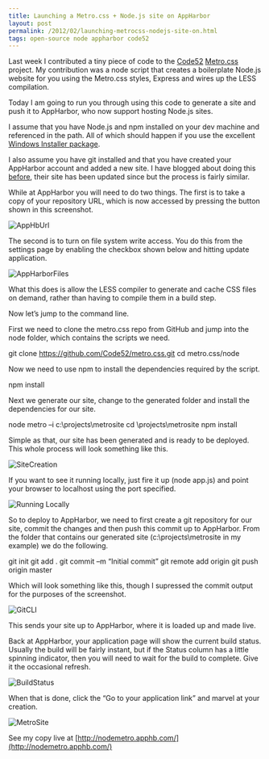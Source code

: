 ```yaml
---
title: Launching a Metro.css + Node.js site on AppHarbor
layout: post
permalink: /2012/02/launching-metrocss-nodejs-site-on.html
tags: open-source node appharbor code52
---
```



Last week I contributed a tiny piece of code to the [Code52](http://code52.org/) [Metro.css](https://github.com/Code52/metro.css) project. My contribution was a node script that creates a boilerplate Node.js website for you using the Metro.css styles, Express and wires up the LESS compilation.  
  
Today I am going to run you through using this code to generate a site and push it to AppHarbor, who now support hosting Node.js sites.  
  
I assume that you have Node.js and npm installed on your dev machine and referenced in the path. All of which should happen if you use the excellent [Windows Installer package](http://nodejs.org/#download).  
  
I also assume you have git installed and that you have created your AppHarbor account and added a new site. I have blogged about doing this [before](http://csainty.blogspot.com/2011/11/tutorial-nancy-mongodb-appharbor.html), their site has been updated since but the process is fairly similar.  
  
While at AppHarbor you will need to do two things. The first is to take a copy of your repository URL, which is now accessed by pressing the button shown in this screenshot.  
  
![AppHbUrl](http://lh5.ggpht.com/-Lw8w6EyPoqM/Tz2FgQpu8rI/AAAAAAAAAKM/uu52ykefOT0/s1600-h/AppHbUrl%25255B2%25255D.png)  
  
The second is to turn on file system write access. You do this from the settings page by enabling the checkbox shown below and hitting update application.  
  
![AppHarborFiles](http://lh6.ggpht.com/-o08v02AsQj0/Tz2FilDeOQI/AAAAAAAAAKY/kDF26B_iEZ4/s1600-h/AppHarborFiles%25255B2%25255D.png)  
  
What this does is allow the LESS compiler to generate and cache CSS files on demand, rather than having to compile them in a build step.  
  
Now let’s jump to the command line.  
  
First we need to clone the metro.css repo from GitHub and jump into the node folder, which contains the scripts we need.  
     
git clone https://github.com/Code52/metro.css.git      cd metro.css/node  
   
Now we need to use npm to install the dependencies required by the script.  
     
npm install  
   
Next we generate our site, change to the generated folder and install the dependencies for our site.  
     
node metro –i c:\projects\metrosite      cd \projects\metrosite       npm install  
   
Simple as that, our site has been generated and is ready to be deployed. This whole process will look something like this.  
  
![SiteCreation](http://lh4.ggpht.com/-288qWcNqOGM/Tz2FlX2F5cI/AAAAAAAAAKs/y7vyOk_czdc/s1600-h/SiteCreation%25255B2%25255D.png)  
  
If you want to see it running locally, just fire it up (node app.js) and point your browser to localhost using the port specified.  
  
![Running Locally](http://lh6.ggpht.com/-Ibgz8Wla7LM/Tz2FoJS4zsI/AAAAAAAAAK8/E-cOaUyEAMs/s1600-h/Running%252520Locally%25255B2%25255D.png)  
  
So to deploy to AppHarbor, we need to first create a git repository for our site, commit the changes and then push this commit up to AppHarbor. From the folder that contains our generated site (c:\projects\metrosite in my example) we do the following.  
     
git init     git add .      git commit –m “Initial commit”      git remote add origin <YOUR APPHARBOUR REPOSITORY URL>      git push origin master  
   
Which will look something like this, though I supressed the commit output for the purposes of the screenshot.  
  
![GitCLI](http://lh5.ggpht.com/-E9BlL3c237E/Tz2FqXrqIXI/AAAAAAAAALI/7H6lvMIybLc/s1600-h/GitCLI%25255B2%25255D.png)  
  
This sends your site up to AppHarbor, where it is loaded up and made live.  
  
Back at AppHarbor, your application page will show the current build status. Usually the build will be fairly instant, but if the Status column has a little spinning indicator, then you will need to wait for the build to complete. Give it the occasional refresh.  
  
![BuildStatus](http://lh3.ggpht.com/-gdzGRUmHbe0/Tz2Fsi6LTOI/AAAAAAAAALY/Dz2ESX5tLuc/s1600-h/BuildStatus%25255B2%25255D.png)  
          
When that is done, click the “Go to your application link” and marvel at your creation.  
  
![MetroSite](http://lh5.ggpht.com/-M7qNvCM_uro/Tz2Fum5du3I/AAAAAAAAALs/UXmvnZ8kFMI/s1600-h/MetroSite%25255B2%25255D.png)  
  
See my copy live at [http://nodemetro.apphb.com/](http://nodemetro.apphb.com/)  
  